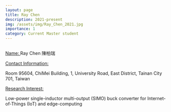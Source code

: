 ```yaml
---
layout: page
title: Ray Chen
description: 2021-present
img: /assets/img/Ray_Chen_2021.jpg
importance: 1
category: Current Master student
---
```


<div class="row">
    <div class="col-sm-4 mt-3 mt-md-0">
        <img class="img-fluid rounded z-depth-1" src="{{ '/assets/img/Ray_Chen_2021.jpg' | relative_url }}" alt="" title="example image"/>
    </div>
</div>

<a href="#"> Name: </a> 
Ray Chen 陳柏瑞

<a href="#"> Contact Information: </a>

<p>Room 95604, ChiMei Building, 1, University Road, East District, Tainan City 701, Taiwan</p>

<a href="#"> Research Interest: </a>

Low-power single-inductor multi-output (SIMO) buck converter for Internet-of-Things (IoT) and edge-computing